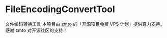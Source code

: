 # FileEncodingConvertTool
文件编码转换工具
本项目由 [zmto](https://console.zmto.com/) 的「开源项目免费 VPS 计划」提供算力支持。  
感谢 zmto 对开源社区的支持！
